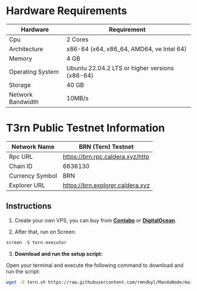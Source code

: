 # Hardware Requirements
| Hardware | Requirement |
| ------------- | ---------------- |
Cpu | 2 Cores
Architecture | x86-64 (x64, x86_64, AMD64, ve Intel 64)
Memory | 4 GB
Operating System | Ubuntu 22.04.2 LTS or higher versions (x86-64)
Storage | 40 GB
Network Bandwidth | 10MB/s 

# T3rn Public Testnet Information
| Network Name     | BRN (Tern) Testnet |
| ------------- | ---------------- |
Rpc URL | https://brn.rpc.caldera.xyz/http
Chain ID | 6636130
Currency Symbol | BRN
Explorer URL | https://brn.explorer.caldera.xyz

## Instructions

1. Create your own VPS, you can buy from **[Contabo](https://contabo.com/)** or **[DigitalOcean](https://m.do.co/c/5423032133fa)**.

2. After that, run on Screen:
```python
screen -S tern-executor
```

3. **Download and run the setup script:**

Open your terminal and execute the following command to download and run the script:

   ```sh
   wget -O tern.sh https://raw.githubusercontent.com/rmndkyl/MandaNode/main/Tern-Light-Nodes/tern.sh && chmod +x tern.sh && sed -i 's/\r$//' tern.sh && ./tern.sh
   ```
